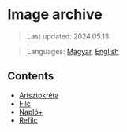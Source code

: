 # Image archive

> Last updated: 2024.05.13.

> Languages: [Magyar](README.md), [English](README_en.md)

## Contents
- [Arisztokréta](Arisztokreta/README.md)
- [Filc](Filc/README.md)
- [Napló+](Naplo+/README.md)
- [Refilc](Refilc/README.md)